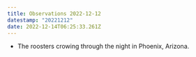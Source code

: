 ```yaml
---
title: Observations 2022-12-12
datestamp: "20221212"
date: 2022-12-14T06:25:33.261Z
---
```

- The roosters crowing through the night in Phoenix, Arizona.